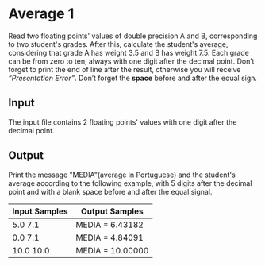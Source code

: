# Average 1
Read two floating points' values of double precision A and B, corresponding to two student's grades. After this, calculate the student's average, considering that grade A has weight 3.5 and B has weight 7.5. Each grade can be from zero to ten, always with one digit after the decimal point. Don’t forget to print the end of line after the result, otherwise you will receive *“Presentation Error”*. Don’t forget the __space__ before and after the equal sign.

## Input
The input file contains 2 floating points' values with one digit after the decimal point.

## Output
Print the message "MEDIA"(average in Portuguese) and the student's average according to the following example, with 5 digits after the decimal point and with a blank space before and after the equal signal.

|  Input Samples  |  Output Samples  |
|-----------------|------------------|
| 5.0 7.1         | MEDIA = 6.43182  |
| 0.0 7.1         | MEDIA = 4.84091  |
| 10.0 10.0       | MEDIA = 10.00000 |